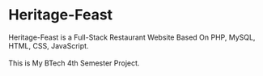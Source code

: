 # Heritage-Feast 
Heritage-Feast is a Full-Stack Restaurant Website Based On PHP, MySQL, HTML, CSS, JavaScript. <br><br>
This is My BTech 4th Semester Project.
